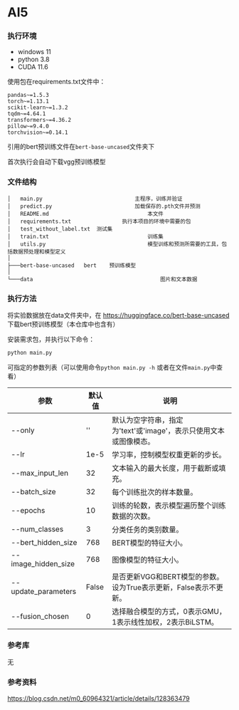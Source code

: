 # AI5

### 执行环境

- windows 11
- python 3.8
- CUDA 11.6

使用包在requirements.txt文件中：

```
pandas~=1.5.3
torch~=1.13.1
scikit-learn~=1.3.2
tqdm~=4.64.1
transformers~=4.36.2
pillow~=9.4.0
torchvision~=0.14.1
```

引用的bert预训练文件在`bert-base-uncased`文件夹下

首次执行会自动下载vgg预训练模型

### 文件结构

```
│   main.py			    				主程序，训练并验证
│   predict.py							加载保存的.pth文件并预测
│   README.md								本文件
│   requirements.txt				执行本项目的环境中需要的包
│   test_without_label.txt	测试集
│   train.txt								训练集
│   utils.py							 	模型训练和预测所需要的工具，包括数据预处理和模型定义
│   
├───bert-base-uncased	bert	预训练模型
│   
└───data										图片和文本数据
```



### 执行方法

将实验数据放在data文件夹中，在 https://huggingface.co/bert-base-uncased 下载bert预训练模型（本仓库中也含有）

安装需求包，并执行以下命令：

```bash
python main.py
```

可指定的参数列表（可以使用命令`python main.py -h` 或者在文件`main.py`中查看）

| 参数                | 默认值 | 说明                                                         |
| ------------------- | ------ | ------------------------------------------------------------ |
| --only              | ''     | 默认为空字符串，指定为'text'或'image'，表示只使用文本或图像模态。 |
| --lr                | 1e-5   | 学习率，控制模型权重更新的步长。                             |
| --max_input_len     | 32     | 文本输入的最大长度，用于截断或填充。                         |
| --batch_size        | 32     | 每个训练批次的样本数量。                                     |
| --epochs            | 10     | 训练的轮数，表示模型遍历整个训练数据的次数。                 |
| --num_classes       | 3      | 分类任务的类别数量。                                         |
| --bert_hidden_size  | 768    | BERT模型的特征大小。                                         |
| --image_hidden_size | 768    | 图像模型的特征大小。                                         |
| --update_parameters | False  | 是否更新VGG和BERT模型的参数。设为True表示更新，False表示不更新。 |
| --fusion_chosen     | 0      | 选择融合模型的方式，0表示GMU，1表示线性加权，2表示BiLSTM。   |


### 参考库

无

### 参考资料

https://blog.csdn.net/m0_60964321/article/details/128363479